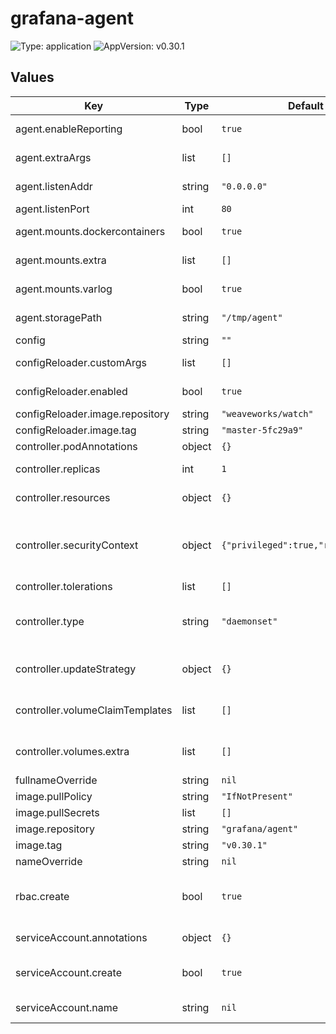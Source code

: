 # grafana-agent

![Type: application](https://img.shields.io/badge/Type-application-informational?style=flat-square) ![AppVersion: v0.30.1](https://img.shields.io/badge/AppVersion-v0.30.1-informational?style=flat-square)

## Values

| Key | Type | Default | Description |
|-----|------|---------|-------------|
| agent.enableReporting | bool | `true` | Enables sending Grafana Labs anonymous usage stats to help improve Grafana Agent. |
| agent.extraArgs | list | `[]` | Extra args to pass to `agent run`: https://grafana.com/docs/agent/latest/flow/reference/cli/run/ |
| agent.listenAddr | string | `"0.0.0.0"` | Address to listen for traffic on. 0.0.0.0 exposes the UI to other containers. |
| agent.listenPort | int | `80` | Port to listen for traffic on. |
| agent.mounts.dockercontainers | bool | `true` | Mount /var/lib/docker/containers from the host into the container for log collection. |
| agent.mounts.extra | list | `[]` | Extra volume mounts to add into the Grafana Agent container. Does not affect the watch container. |
| agent.mounts.varlog | bool | `true` | Mount /var/log from the host into the container for log collection. |
| agent.storagePath | string | `"/tmp/agent"` | Path to where Grafana Agent stores data (for example, the Write-Ahead Log). By default, data is lost between reboots. |
| config | string | `""` |  |
| configReloader.customArgs | list | `[]` | Override the args passed to the container. If left empty, default arguments are used. |
| configReloader.enabled | bool | `true` | Whether to use the config reloader to dynamically reload the agent config when the ConfigMap changes. |
| configReloader.image.repository | string | `"weaveworks/watch"` | Repository to get config reloader image from. |
| configReloader.image.tag | string | `"master-5fc29a9"` | Tag of image to use for config reloading. |
| controller.podAnnotations | object | `{}` | Extra pod annotations to add. |
| controller.replicas | int | `1` | Number of pods to deploy. Ignored when type is 'daemonset'. |
| controller.resources | object | `{}` | Resource requests and limits to apply to created Grafana Agent pods. |
| controller.securityContext | object | `{"privileged":true,"runAsUser":0}` | Security context to apply to created Grafana Agent pods. By default, privileged is enabled and the agent runs as root to allow it to access resources from the host for telemetry data (logs, /proc, /dev). Locking this down will restrict the agent's ability to collect host telemetry. |
| controller.tolerations | list | `[]` | Tolerations to apply to Grafana Agent pods. |
| controller.type | string | `"daemonset"` | Type of controller to use for deploying Grafana Agent in the cluster. Must be one of 'daemonset', 'deployment', or 'statefulset'. Some controller options only apply to certain types of controllers. |
| controller.updateStrategy | object | `{}` | Update strategy for updating deployed Pods. Sets the "strategy" field when type is "deployment", or the "updateStrategy" field otherwise. |
| controller.volumeClaimTemplates | list | `[]` | volumeClaimTemplates to add when type is 'statefulset'. When this is non-empty, agent.mounts.extra must include a mount for every claim template defined here. |
| controller.volumes.extra | list | `[]` | Extra volumes to add to the Grafana Agent pod. These are not mounted by default; use agent.mounts.extra to mount them. |
| fullnameOverride | string | `nil` |  |
| image.pullPolicy | string | `"IfNotPresent"` | Grafana Agent image pull policy. |
| image.pullSecrets | list | `[]` | Optional set of image pull secrets. |
| image.repository | string | `"grafana/agent"` | Grafana Agent image repository. |
| image.tag | string | `"v0.30.1"` | Grafana Agent image tag. |
| nameOverride | string | `nil` |  |
| rbac.create | bool | `true` | Whether to create ClusterRole and a ClusterRoleBinding to allow created Grafana Agent pods to interact with the Kubernetes API. This is needed for components like discovery.kubernetes to function properly. |
| serviceAccount.annotations | object | `{}` | Annotations to add to the service account when create is true. |
| serviceAccount.create | bool | `true` | Whether to create a service account for the Grafana Agent deployment. If create is false, name must be set to an existing service account name. |
| serviceAccount.name | string | `nil` | The name of the existing service account to use. Only used when create is false. |
